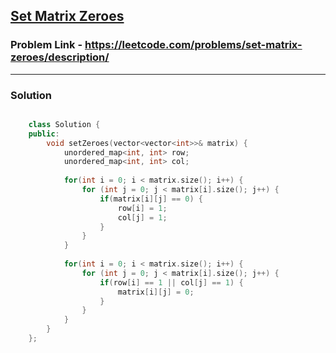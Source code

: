 ## [Set Matrix Zeroes](https://leetcode.com/problems/set-matrix-zeroes/description/)

### Problem Link - https://leetcode.com/problems/set-matrix-zeroes/description/

---

### Solution

```cpp

    class Solution {
    public:
        void setZeroes(vector<vector<int>>& matrix) {
            unordered_map<int, int> row;
            unordered_map<int, int> col;
    
            for(int i = 0; i < matrix.size(); i++) {
                for (int j = 0; j < matrix[i].size(); j++) {
                    if(matrix[i][j] == 0) {
                        row[i] = 1;
                        col[j] = 1;
                    }
                }
            }
    
            for(int i = 0; i < matrix.size(); i++) {
                for (int j = 0; j < matrix[i].size(); j++) {
                    if(row[i] == 1 || col[j] == 1) {
                        matrix[i][j] = 0;
                    }
                }
            }
        }
    };
    

```